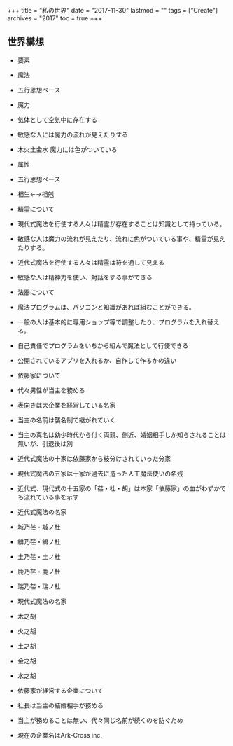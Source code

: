 +++
title = "私の世界"
date = "2017-11-30"
lastmod = ""
tags = ["Create"]
archives = "2017"
toc = true
+++

世界構想
----

*   要素

*   魔法
*   五行思想ベース
*   魔力

*   気体として空気中に存在する
*   敏感な人には魔力の流れが見えたりする
*   木火土金水 魔力には色がついている

*   属性

*   五行思想ベース
*   相生←→相剋

*   精霊について

*   現代式魔法を行使する人々は精霊が存在することは知識として持っている。

*   敏感な人は魔力の流れが見えたり、流れに色がついている事や、精霊が見えたりする。

*   近代式魔法を行使する人々は精霊は符を通して見える

*   敏感な人は精神力を使い、対話をする事ができる

*   法器について

*   魔法プログラムは、パソコンと知識があれば組むことができる。
*   一般の人は基本的に専用ショップ等で調整したり、プログラムを入れ替える。
*   自己責任でプログラムをいちから組んで魔法として行使できる

*   公開されているアプリを入れるか、自作して作るかの違い

*   依藤家について

*   代々男性が当主を務める
*   表向きは大企業を経営している名家
*   当主の名前は襲名制で継がれていく
*   当主の真名は幼少時代から付く両親、側近、婚姻相手しか知らされることは無いが、引退後は別
*   近代式魔法の十家は依藤家から枝分けされていった分家
*   現代式魔法の五家は十家が過去に造った人工魔法使いの名残
*   近代式、現代式の十五家の「荏・杜・胡」は本家「依藤家」の血がわずかでも流れている事を示す
*   近代式魔法の名家

*   城乃荏・城ノ杜
*   緋乃荏・緋ノ杜
*   土乃荏・土ノ杜
*   鹿乃荏・鹿ノ杜
*   瑞乃荏・瑞ノ杜

*   現代式魔法の名家

*   木之胡
*   火之胡
*   土之胡
*   金之胡
*   水之胡

*   依藤家が経営する企業について

*   社長は当主の結婚相手が務める
*   当主が務めることは無い、代々同じ名前が続くのを防ぐため
*   現在の企業名はArk-Cross inc.

